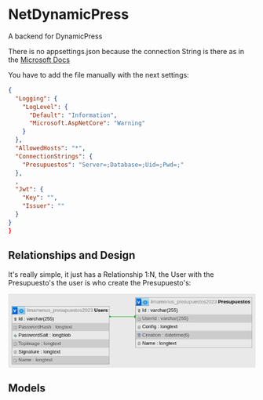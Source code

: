 # NetDynamicPress
A backend for DynamicPress

There is no appsettings.json because the connection String is there as in the [Microsoft Docs](https://learn.microsoft.com/en-us/ef/core/miscellaneous/connection-strings)

You have to add the file manually with the next settings:
```json
{
  "Logging": {
    "LogLevel": {
      "Default": "Information",
      "Microsoft.AspNetCore": "Warning"
    }
  },
  "AllowedHosts": "*",
  "ConnectionStrings": {
    "Presupuestos": "Server=;Database=;Uid=;Pwd=;"
  },
  ,
  "Jwt": {
    "Key": "",
    "Issuer": ""
  }
}
}
```

## Relationships and Design

It's really simple, it just has a Relationship 1:N, the User with the Presupuesto's the user is who create the Presupuesto's:

<div style="width: 100%; display: grid; place-items: center;">
  <img src="design.png">
</div>

## Models
